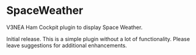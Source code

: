 # SpaceWeather
V3NEA Ham Cockpit plugin to display Space Weather.

Initial release. 
This is a simple plugin without a lot of functionality. Please leave suggestions for additional enhancements.
